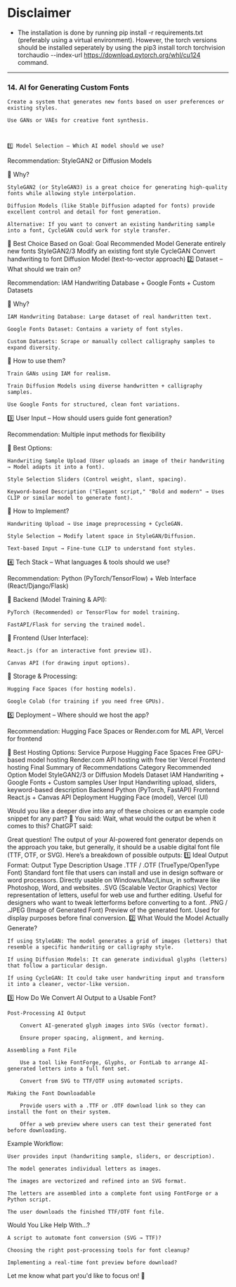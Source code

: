 # Disclaimer
- The installation is done by running pip install -r requirements.txt (preferably using a virtual environment). However, the torch versions should be installed seperately by using the pip3 install torch torchvision torchaudio --index-url https://download.pytorch.org/whl/cu124 command.

---
### **14. AI for Generating Custom Fonts**

    Create a system that generates new fonts based on user preferences or existing styles.

    Use GANs or VAEs for creative font synthesis.



    1️⃣ Model Selection – Which AI model should we use?

Recommendation: StyleGAN2 or Diffusion Models

🔹 Why?

    StyleGAN2 (or StyleGAN3) is a great choice for generating high-quality fonts while allowing style interpolation.

    Diffusion Models (like Stable Diffusion adapted for fonts) provide excellent control and detail for font generation.

    Alternative: If you want to convert an existing handwriting sample into a font, CycleGAN could work for style transfer.

🔹 Best Choice Based on Goal:
Goal	Recommended Model
Generate entirely new fonts	StyleGAN2/3
Modify an existing font style	CycleGAN
Convert handwriting to font	Diffusion Model (text-to-vector approach)
2️⃣ Dataset – What should we train on?

Recommendation: IAM Handwriting Database + Google Fonts + Custom Datasets

🔹 Why?

    IAM Handwriting Database: Large dataset of real handwritten text.

    Google Fonts Dataset: Contains a variety of font styles.

    Custom Datasets: Scrape or manually collect calligraphy samples to expand diversity.

🔹 How to use them?

    Train GANs using IAM for realism.

    Train Diffusion Models using diverse handwritten + calligraphy samples.

    Use Google Fonts for structured, clean font variations.

3️⃣ User Input – How should users guide font generation?

Recommendation: Multiple input methods for flexibility

🔹 Best Options:

    Handwriting Sample Upload (User uploads an image of their handwriting → Model adapts it into a font).

    Style Selection Sliders (Control weight, slant, spacing).

    Keyword-based Description ("Elegant script," "Bold and modern" → Uses CLIP or similar model to generate font).

🔹 How to Implement?

    Handwriting Upload → Use image preprocessing + CycleGAN.

    Style Selection → Modify latent space in StyleGAN/Diffusion.

    Text-based Input → Fine-tune CLIP to understand font styles.

4️⃣ Tech Stack – What languages & tools should we use?

Recommendation: Python (PyTorch/TensorFlow) + Web Interface (React/Django/Flask)

🔹 Backend (Model Training & API):

    PyTorch (Recommended) or TensorFlow for model training.

    FastAPI/Flask for serving the trained model.

🔹 Frontend (User Interface):

    React.js (for an interactive font preview UI).

    Canvas API (for drawing input options).

🔹 Storage & Processing:

    Hugging Face Spaces (for hosting models).

    Google Colab (for training if you need free GPUs).

5️⃣ Deployment – Where should we host the app?

Recommendation: Hugging Face Spaces or Render.com for ML API, Vercel for frontend

🔹 Best Hosting Options:
Service	Purpose
Hugging Face Spaces	Free GPU-based model hosting
Render.com	API hosting with free tier
Vercel	Frontend hosting
Final Summary of Recommendations
Category	Recommended Option
Model	StyleGAN2/3 or Diffusion Models
Dataset	IAM Handwriting + Google Fonts + Custom samples
User Input	Handwriting upload, sliders, keyword-based description
Backend	Python (PyTorch, FastAPI)
Frontend	React.js + Canvas API
Deployment	Hugging Face (model), Vercel (UI)

Would you like a deeper dive into any of these choices or an example code snippet for any part? 🚀
You said:
Wait, what would the output be when it comes to this?
ChatGPT said:

Great question! The output of your AI-powered font generator depends on the approach you take, but generally, it should be a usable digital font file (TTF, OTF, or SVG). Here’s a breakdown of possible outputs:
1️⃣ Ideal Output Format:
Output Type	Description	Usage
.TTF / .OTF (TrueType/OpenType Font)	Standard font file that users can install and use in design software or word processors.	Directly usable on Windows/Mac/Linux, in software like Photoshop, Word, and websites.
.SVG (Scalable Vector Graphics)	Vector representation of letters, useful for web use and further editing.	Useful for designers who want to tweak letterforms before converting to a font.
.PNG / .JPEG (Image of Generated Font)	Preview of the generated font.	Used for display purposes before final conversion.
2️⃣ What Would the Model Actually Generate?

    If using StyleGAN: The model generates a grid of images (letters) that resemble a specific handwriting or calligraphy style.

    If using Diffusion Models: It can generate individual glyphs (letters) that follow a particular design.

    If using CycleGAN: It could take user handwriting input and transform it into a cleaner, vector-like version.

3️⃣ How Do We Convert AI Output to a Usable Font?

    Post-Processing AI Output

        Convert AI-generated glyph images into SVGs (vector format).

        Ensure proper spacing, alignment, and kerning.

    Assembling a Font File

        Use a tool like FontForge, Glyphs, or FontLab to arrange AI-generated letters into a full font set.

        Convert from SVG to TTF/OTF using automated scripts.

    Making the Font Downloadable

        Provide users with a .TTF or .OTF download link so they can install the font on their system.

        Offer a web preview where users can test their generated font before downloading.

Example Workflow:

    User provides input (handwriting sample, sliders, or description).

    The model generates individual letters as images.

    The images are vectorized and refined into an SVG format.

    The letters are assembled into a complete font using FontForge or a Python script.

    The user downloads the finished TTF/OTF font file.

Would You Like Help With...?

    A script to automate font conversion (SVG → TTF)?

    Choosing the right post-processing tools for font cleanup?

    Implementing a real-time font preview before download?

Let me know what part you'd like to focus on! 🚀

